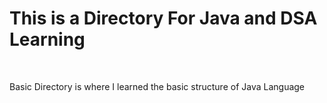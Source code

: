 <h1>This is a Directory For Java and DSA Learning</h1>
<br>

Basic Directory is where I learned the basic structure of Java Language
